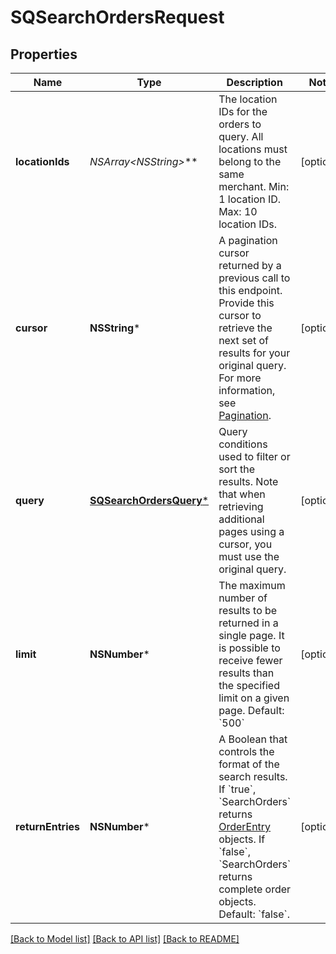 # SQSearchOrdersRequest

## Properties
Name | Type | Description | Notes
------------ | ------------- | ------------- | -------------
**locationIds** | **NSArray&lt;NSString*&gt;*** | The location IDs for the orders to query. All locations must belong to the same merchant.  Min: 1 location ID.  Max: 10 location IDs. | [optional] 
**cursor** | **NSString*** | A pagination cursor returned by a previous call to this endpoint. Provide this cursor to retrieve the next set of results for your original query. For more information, see [Pagination](https://developer.squareup.com/docs/build-basics/common-api-patterns/pagination). | [optional] 
**query** | [**SQSearchOrdersQuery***](SQSearchOrdersQuery.md) | Query conditions used to filter or sort the results. Note that when retrieving additional pages using a cursor, you must use the original query. | [optional] 
**limit** | **NSNumber*** | The maximum number of results to be returned in a single page. It is possible to receive fewer results than the specified limit on a given page.  Default: &#x60;500&#x60; | [optional] 
**returnEntries** | **NSNumber*** | A Boolean that controls the format of the search results. If &#x60;true&#x60;, &#x60;SearchOrders&#x60; returns [OrderEntry](https://developer.squareup.com/reference/square_2023-10-18/objects/OrderEntry) objects. If &#x60;false&#x60;, &#x60;SearchOrders&#x60; returns complete order objects.  Default: &#x60;false&#x60;. | [optional] 

[[Back to Model list]](../README.md#documentation-for-models) [[Back to API list]](../README.md#documentation-for-api-endpoints) [[Back to README]](../README.md)



